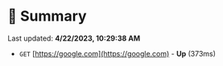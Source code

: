 # 📖 Summary
Last updated: **4/22/2023, 10:29:38 AM**

- `GET` [https://google.com](https://google.com) - **Up** (373ms)
